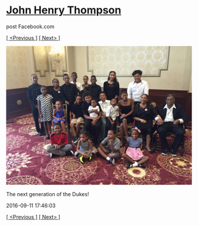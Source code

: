 # [John Henry Thompson](../README.md)
post Facebook.com

[[ <Previous ]](2016-09-11-2.md) [[ Next> ]](2016-09-11-4.md)

[![](../media/2016-09-11/OS-X-Photos-The-next-generation-of-the-Dukes.jpg)](../README.md)

The next generation of the Dukes!

2016-09-11 17:46:03

[[ <Previous ]](2016-09-11-2.md) [[ Next> ]](2016-09-11-4.md)